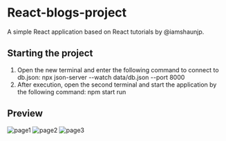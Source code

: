 # React-blogs-project

A simple React application based on React tutorials by @iamshaunjp. 

## Starting the project

1. Open the new terminal and enter the following command to connect to db.json: npx json-server --watch data/db.json --port 8000
2. After execution, open the second terminal and start the application by the following command: npm start run

## Preview

![page1](https://user-images.githubusercontent.com/73390091/160393369-021991fd-5dad-446e-bea7-d15d5b2f78f0.png)
![page2](https://user-images.githubusercontent.com/73390091/160393357-6a5af3ec-4a96-44c0-b3f2-8d0f2e65bb32.png)
![page3](https://user-images.githubusercontent.com/73390091/160393372-e5bcdd11-057a-4c13-ba20-c9eb091df48c.png)
